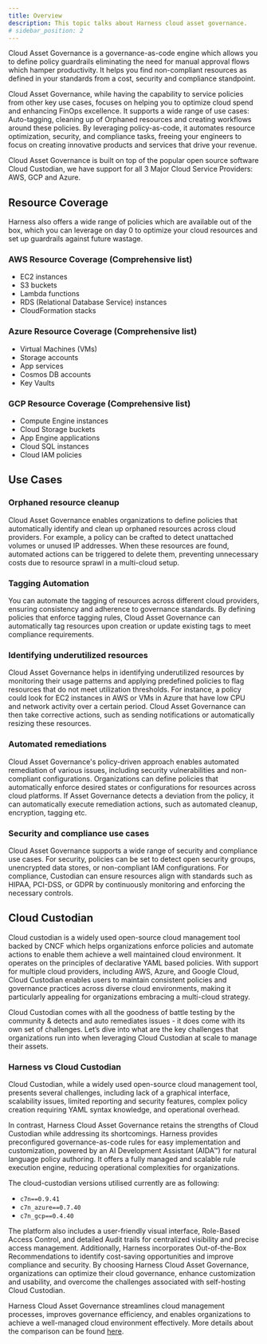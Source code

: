 ```yaml
---
title: Overview
description: This topic talks about Harness cloud asset governance.
# sidebar_position: 2
---
```


Cloud Asset Governance is a governance-as-code engine which allows you to define policy guardrails eliminating the need for manual approval flows which hamper productivity.  It helps you find non-compliant resources as defined in your standards from a cost, security and compliance standpoint. 

Cloud Asset Governance, while having the capability to service policies from other key use cases, focuses on helping you to optimize cloud spend and enhancing FinOps excellence. It supports a wide range of use cases: Auto-tagging, cleaning up of Orphaned resources and creating workflows around these policies.  By leveraging policy-as-code, it automates resource optimization, security, and compliance tasks, freeing your engineers to focus on creating innovative products and services that drive your revenue.

Cloud Asset Governance is built on top of the popular open source software Cloud Custodian, we have support for all 3 Major Cloud Service Providers: AWS, GCP and Azure.

## Resource Coverage

Harness also offers a wide range of policies which are available out of the box, which you can leverage on day 0 to optimize your cloud resources and set up guardrails against future wastage.

### AWS Resource Coverage (Comprehensive list)

- EC2 instances
- S3 buckets
- Lambda functions
- RDS (Relational Database Service) instances
- CloudFormation stacks

### Azure Resource Coverage (Comprehensive list)

- Virtual Machines (VMs)
- Storage accounts
- App services
- Cosmos DB accounts
- Key Vaults

### GCP Resource Coverage (Comprehensive list)

- Compute Engine instances
- Cloud Storage buckets
- App Engine applications
- Cloud SQL instances
- Cloud IAM policies

## Use Cases

### Orphaned resource cleanup
Cloud Asset Governance enables organizations to define policies that automatically identify and clean up orphaned resources across cloud providers. For example, a policy can be crafted to detect unattached volumes or unused IP addresses. When these resources are found, automated actions can be triggered to delete them, preventing unnecessary costs due to resource sprawl in a multi-cloud setup.

### Tagging Automation 

You can automate the tagging of resources across different cloud providers, ensuring consistency and adherence to governance standards. By defining policies that enforce tagging rules, Cloud Asset Governance can automatically tag resources upon creation or update existing tags to meet compliance requirements.

### Identifying underutilized resources 

Cloud Asset Governance helps in identifying underutilized resources by monitoring their usage patterns and applying predefined policies to flag resources that do not meet utilization thresholds. For instance, a policy could look for EC2 instances in AWS or VMs in Azure that have low CPU and network activity over a certain period. Cloud Asset Governance can then take corrective actions, such as sending notifications or automatically resizing these resources.

### Automated remediations

Cloud Asset Governance's policy-driven approach enables automated remediation of various issues, including security vulnerabilities and non-compliant configurations. Organizations can define policies that automatically enforce desired states or configurations for resources across cloud platforms. If Asset Governance detects a deviation from the policy, it can automatically execute remediation actions, such as automated cleanup, encryption, tagging etc. 

### Security and compliance use cases

Cloud Asset Governance supports a wide range of security and compliance use cases. For security, policies can be set to detect open security groups, unencrypted data stores, or non-compliant IAM configurations. For compliance, Custodian can ensure resources align with standards such as HIPAA, PCI-DSS, or GDPR by continuously monitoring and enforcing the necessary controls. 

## Cloud Custodian 

Cloud custodian is a widely used open-source cloud management tool backed by CNCF which helps organizations enforce policies and automate actions to enable them achieve a well maintained cloud environment. It operates on the principles of declarative YAML based policies. With support for multiple cloud providers, including AWS, Azure, and Google Cloud, Cloud Custodian enables users to maintain consistent policies and governance practices across diverse cloud environments, making it particularly appealing for organizations embracing a multi-cloud strategy.
 
Cloud Custodian comes with all the goodness of battle testing by the community & detects and auto remediates issues - it does come with its own set of challenges. Let’s dive into what are the key challenges that organizations run into when leveraging Cloud Custodian at scale to manage their assets.

### Harness vs Cloud Custodian

Cloud Custodian, while a widely used open-source cloud management tool, presents several challenges, including lack of a graphical interface, scalability issues, limited reporting and security features, complex policy creation requiring YAML syntax knowledge, and operational overhead.

In contrast, Harness Cloud Asset Governance retains the strengths of Cloud Custodian while addressing its shortcomings. Harness provides preconfigured governance-as-code rules for easy implementation and customization, powered by an AI Development Assistant (AIDA™) for natural language policy authoring. It offers a fully managed and scalable rule execution engine, reducing operational complexities for organizations. 

The cloud-custodian versions utilised currently are as following:
  - `c7n==0.9.41`
  - `c7n_azure==0.7.40`
  - `c7n_gcp==0.4.40 `

The platform also includes a user-friendly visual interface, Role-Based Access Control, and detailed Audit trails for centralized visibility and precise access management. Additionally, Harness incorporates Out-of-the-Box Recommendations to identify cost-saving opportunities and improve compliance and security. By choosing Harness Cloud Asset Governance, organizations can optimize their cloud governance, enhance customization and usability, and overcome the challenges associated with self-hosting Cloud Custodian.

Harness Cloud Asset Governance streamlines cloud management processes, improves governance efficiency, and enables organizations to achieve a well-managed cloud environment effectively. More details about the comparison can be found [here](https://www.harness.io/blog/harness-cloud-asset-governance-cloud-custodian-beyond).




